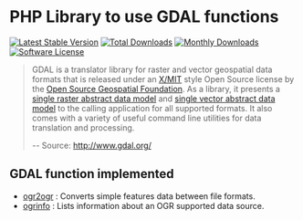 # PHP Library to use GDAL functions

[![Latest Stable Version](https://poser.pugx.org/geo6/php-gdal-wrapper/v/stable)](https://packagist.org/packages/geo6/php-gdal-wrapper)
[![Total Downloads](https://poser.pugx.org/geo6/php-gdal-wrapper/downloads)](https://packagist.org/packages/geo6/php-gdal-wrapper)
[![Monthly Downloads](https://poser.pugx.org/geo6/php-gdal-wrapper/d/monthly.png)](https://packagist.org/packages/geo6/php-gdal-wrapper)
[![Software License](https://img.shields.io/badge/license-GPL--3.0-brightgreen.svg)](LICENSE)

> GDAL is a translator library for raster and vector geospatial data formats that is released under an [X/MIT](http://trac.osgeo.org/gdal/wiki/FAQGeneral#WhatlicensedoesGDALOGRuse) style Open Source license by the [Open Source Geospatial Foundation](http://www.osgeo.org/). As a library, it presents a [single raster abstract data model](http://www.gdal.org/gdal_datamodel.html) and [single vector abstract data model](http://www.gdal.org/ogr_arch.html) to the calling application for all supported formats. It also comes with a variety of useful command line utilities for data translation and processing.
>
> -- Source: <http://www.gdal.org/>

## GDAL function implemented

- [ogr2ogr](http://www.gdal.org/ogr2ogr.html) : Converts simple features data between file formats.
- [ogrinfo](http://www.gdal.org/ogrinfo.html) : Lists information about an OGR supported data source.